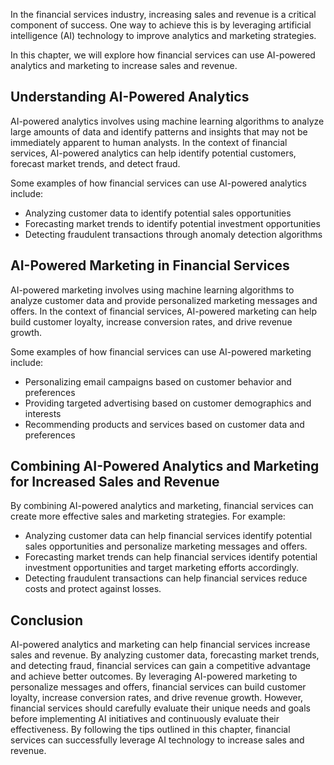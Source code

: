
In the financial services industry, increasing sales and revenue is a critical component of success. One way to achieve this is by leveraging artificial intelligence (AI) technology to improve analytics and marketing strategies.

In this chapter, we will explore how financial services can use AI-powered analytics and marketing to increase sales and revenue.

Understanding AI-Powered Analytics
----------------------------------

AI-powered analytics involves using machine learning algorithms to analyze large amounts of data and identify patterns and insights that may not be immediately apparent to human analysts. In the context of financial services, AI-powered analytics can help identify potential customers, forecast market trends, and detect fraud.

Some examples of how financial services can use AI-powered analytics include:

* Analyzing customer data to identify potential sales opportunities
* Forecasting market trends to identify potential investment opportunities
* Detecting fraudulent transactions through anomaly detection algorithms

AI-Powered Marketing in Financial Services
------------------------------------------

AI-powered marketing involves using machine learning algorithms to analyze customer data and provide personalized marketing messages and offers. In the context of financial services, AI-powered marketing can help build customer loyalty, increase conversion rates, and drive revenue growth.

Some examples of how financial services can use AI-powered marketing include:

* Personalizing email campaigns based on customer behavior and preferences
* Providing targeted advertising based on customer demographics and interests
* Recommending products and services based on customer data and preferences

Combining AI-Powered Analytics and Marketing for Increased Sales and Revenue
----------------------------------------------------------------------------

By combining AI-powered analytics and marketing, financial services can create more effective sales and marketing strategies. For example:

* Analyzing customer data can help financial services identify potential sales opportunities and personalize marketing messages and offers.
* Forecasting market trends can help financial services identify potential investment opportunities and target marketing efforts accordingly.
* Detecting fraudulent transactions can help financial services reduce costs and protect against losses.

Conclusion
----------

AI-powered analytics and marketing can help financial services increase sales and revenue. By analyzing customer data, forecasting market trends, and detecting fraud, financial services can gain a competitive advantage and achieve better outcomes. By leveraging AI-powered marketing to personalize messages and offers, financial services can build customer loyalty, increase conversion rates, and drive revenue growth. However, financial services should carefully evaluate their unique needs and goals before implementing AI initiatives and continuously evaluate their effectiveness. By following the tips outlined in this chapter, financial services can successfully leverage AI technology to increase sales and revenue.
